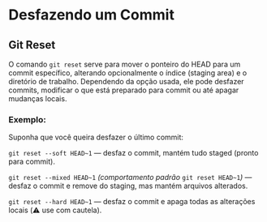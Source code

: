 # Desfazendo um Commit

## Git Reset

O comando `git reset` serve para mover o ponteiro do HEAD para um commit específico, alterando opcionalmente o índice (staging area) e o diretório de trabalho. Dependendo da opção usada, ele pode desfazer commits, modificar o que está preparado para commit ou até apagar mudanças locais.

### Exemplo:

Suponha que você queira desfazer o último commit:

`git reset --soft HEAD~1` — desfaz o commit, mantém tudo staged (pronto para commit).

`git reset --mixed HEAD~1` _(comportamento padrão_ `git reset HEAD~1`_)_ — desfaz o commit e remove do staging, mas mantém arquivos alterados.

`git reset --hard HEAD~1` — desfaz o commit e apaga todas as alterações locais (⚠️ use com cautela).
